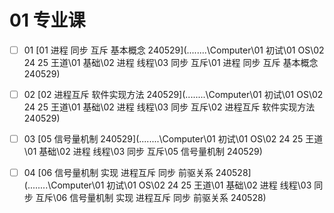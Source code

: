 # 01 专业课

- [ ] 01  [01 进程 同步 互斥 基本概念 240529](..\..\..\..\Computer\01 初试\01 OS\02 24 25 王道\01 基础\02 进程 线程\03 同步 互斥\01 进程 同步 互斥 基本概念 240529) 
- [ ] 02  [02 进程互斥 软件实现方法 240529](..\..\..\..\Computer\01 初试\01 OS\02 24 25 王道\01 基础\02 进程 线程\03 同步 互斥\02 进程互斥 软件实现方法 240529) 
- [ ] 03  [05 信号量机制 240529](..\..\..\..\Computer\01 初试\01 OS\02 24 25 王道\01 基础\02 进程 线程\03 同步 互斥\05 信号量机制 240529) 
- [ ] 04  [06 信号量机制 实现 进程互斥 同步 前驱关系 240528](..\..\..\..\Computer\01 初试\01 OS\02 24 25 王道\01 基础\02 进程 线程\03 同步 互斥\06 信号量机制 实现 进程互斥 同步 前驱关系 240528) 





